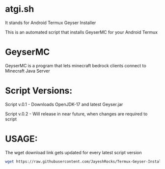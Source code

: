 # atgi.sh
It stands for Android Termux Geyser Installer


This is an automated script that installs GeyserMC for your Android Termux

# GeyserMC

GeyserMC is a program that lets minecraft bedrock clients connect to Minecraft Java Server

# Script Versions:
Script v.0.1 - Downloads OpenJDK-17 and latest Geyser.jar

Script v.0.2 - Will release in near future, when changes are required to script

# USAGE:

The wget download link gets updated for every latest script version

```bash
wget https://raw.githubusercontent.com/JayeshRocks/Termux-Geyser-Installer/main/atgi.sh && bash atgi.sh
```
